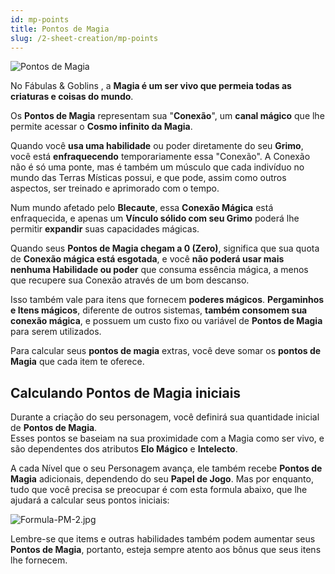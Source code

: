 ```yaml
---
id: mp-points
title: Pontos de Magia
slug: /2-sheet-creation/mp-points
---
```

![Pontos de Magia](https://fabulas-e-goblins-book.s3-us-west-2.amazonaws.com/criando-seu-personagem/pontos-de-magia-01.png)

No Fábulas & Goblins , a **Magia é um ser vivo que permeia todas as criaturas e coisas do mundo**.

Os **Pontos de Magia** representam sua "**Conexão**", um **canal mágico** que lhe permite acessar o **Cosmo infinito da Magia**.<br/>

Quando você **usa uma habilidade** ou poder diretamente do seu **Grimo**, você está **enfraquecendo** temporariamente essa "Conexão".
A Conexão não é só uma ponte, mas é também um músculo que cada indivíduo no mundo das Terras Místicas possui, e que pode, assim como outros aspectos, ser treinado e aprimorado com o tempo.

Num mundo afetado pelo **Blecaute**, essa **Conexão Mágica** está enfraquecida, e apenas um **Vínculo sólido com seu Grimo** poderá lhe permitir **expandir** suas capacidades mágicas.

Quando seus **Pontos de Magia chegam a 0 (Zero)**, significa que sua quota de **Conexão mágica está esgotada**, e você **não poderá usar mais nenhuma Habilidade ou poder** que consuma essência mágica, a menos que recupere sua Conexão através de um bom descanso.

Isso também vale para itens que fornecem **poderes mágicos**. **Pergaminhos e Itens mágicos**, diferente de outros sistemas, **também consomem sua conexão mágica**, e possuem um custo fixo ou variável de **Pontos de Magia** para serem utilizados.

Para calcular seus **pontos de magia** extras, você deve somar os **pontos de Magia** que cada item te oferece.

## Calculando Pontos de Magia iniciais

Durante a criação do seu personagem, você definirá sua quantidade inicial de **Pontos de Magia**.<br/>
Esses pontos se baseiam na sua proximidade com a Magia como ser vivo, e são dependentes dos atributos **Elo Mágico** e **Intelecto**.

A cada Nível que o seu Personagem avança, ele também recebe **Pontos de Magia** adicionais, dependendo do seu **Papel de Jogo**. Mas por enquanto, tudo que você precisa se preocupar é com esta formula abaixo, que lhe ajudará a calcular seus pontos iniciais:

![Formula-PM-2.jpg](https://s3.us-west-2.amazonaws.com/fabulas-e-goblins-book/%5Cvscode%5Cee71f55f-a7d4-470c-8319-b6fa24980018.jpg)

Lembre-se que items e outras habilidades também podem aumentar seus **Pontos de Magia**, portanto, esteja sempre atento aos bônus que seus itens lhe fornecem.
